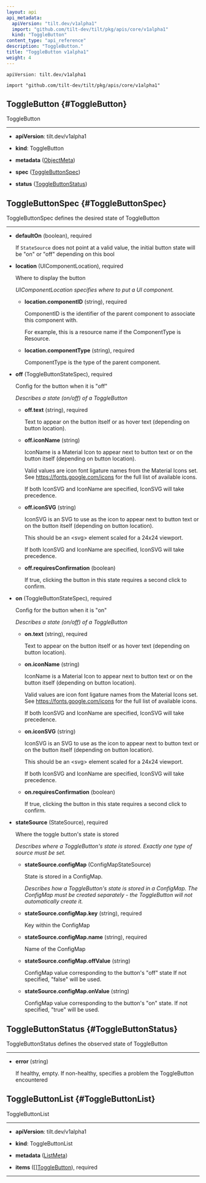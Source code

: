 ```yaml
---
layout: api
api_metadata:
  apiVersion: "tilt.dev/v1alpha1"
  import: "github.com/tilt-dev/tilt/pkg/apis/core/v1alpha1"
  kind: "ToggleButton"
content_type: "api_reference"
description: "ToggleButton."
title: "ToggleButton v1alpha1"
weight: 4
---
```


`apiVersion: tilt.dev/v1alpha1`

`import "github.com/tilt-dev/tilt/pkg/apis/core/v1alpha1"`




## ToggleButton {#ToggleButton}


ToggleButton

<hr>

- **apiVersion**: tilt.dev/v1alpha1


- **kind**: ToggleButton


- **metadata** ([ObjectMeta](../meta/object-meta#ObjectMeta))


- **spec** ([ToggleButtonSpec](../interface/toggle-button-v1alpha1#ToggleButtonSpec))


- **status** ([ToggleButtonStatus](../interface/toggle-button-v1alpha1#ToggleButtonStatus))






## ToggleButtonSpec {#ToggleButtonSpec}


ToggleButtonSpec defines the desired state of ToggleButton

<hr>

- **defaultOn** (boolean), required

  If `StateSource` does not point at a valid value, the initial button state will be "on" or "off" depending on this bool

- **location** (UIComponentLocation), required

  Where to display the button

  <a name="UIComponentLocation"></a>
  *UIComponentLocation specifies where to put a UI component.*

  - **location.componentID** (string), required

    ComponentID is the identifier of the parent component to associate this component with.
    
    For example, this is a resource name if the ComponentType is Resource.

  - **location.componentType** (string), required

    ComponentType is the type of the parent component.

- **off** (ToggleButtonStateSpec), required

  Config for the button when it is "off"

  <a name="ToggleButtonStateSpec"></a>
  *Describes a state (on/off) of a ToggleButton*

  - **off.text** (string), required

    Text to appear on the button itself or as hover text (depending on button location).

  - **off.iconName** (string)

    IconName is a Material Icon to appear next to button text or on the button itself (depending on button location).
    
    Valid values are icon font ligature names from the Material Icons set. See https://fonts.google.com/icons for the full list of available icons.
    
    If both IconSVG and IconName are specified, IconSVG will take precedence.

  - **off.iconSVG** (string)

    IconSVG is an SVG to use as the icon to appear next to button text or on the button itself (depending on button location).
    
    This should be an \<svg> element scaled for a 24x24 viewport.
    
    If both IconSVG and IconName are specified, IconSVG will take precedence.

  - **off.requiresConfirmation** (boolean)

    If true, clicking the button in this state requires a second click to confirm.

- **on** (ToggleButtonStateSpec), required

  Config for the button when it is "on"

  <a name="ToggleButtonStateSpec"></a>
  *Describes a state (on/off) of a ToggleButton*

  - **on.text** (string), required

    Text to appear on the button itself or as hover text (depending on button location).

  - **on.iconName** (string)

    IconName is a Material Icon to appear next to button text or on the button itself (depending on button location).
    
    Valid values are icon font ligature names from the Material Icons set. See https://fonts.google.com/icons for the full list of available icons.
    
    If both IconSVG and IconName are specified, IconSVG will take precedence.

  - **on.iconSVG** (string)

    IconSVG is an SVG to use as the icon to appear next to button text or on the button itself (depending on button location).
    
    This should be an \<svg> element scaled for a 24x24 viewport.
    
    If both IconSVG and IconName are specified, IconSVG will take precedence.

  - **on.requiresConfirmation** (boolean)

    If true, clicking the button in this state requires a second click to confirm.

- **stateSource** (StateSource), required

  Where the toggle button's state is stored

  <a name="StateSource"></a>
  *Describes where a ToggleButton's state is stored. Exactly one type of source must be set.*

  - **stateSource.configMap** (ConfigMapStateSource)

    State is stored in a ConfigMap.

    <a name="ConfigMapStateSource"></a>
    *Describes how a ToggleButton's state is stored in a ConfigMap. The ConfigMap must be created separately - the ToggleButton will not automatically create it.*

  - **stateSource.configMap.key** (string), required

    Key within the ConfigMap

  - **stateSource.configMap.name** (string), required

    Name of the ConfigMap

  - **stateSource.configMap.offValue** (string)

    ConfigMap value corresponding to the button's "off" state If not specified, "false" will be used.

  - **stateSource.configMap.onValue** (string)

    ConfigMap value corresponding to the button's "on" state. If not specified, "true" will be used.





## ToggleButtonStatus {#ToggleButtonStatus}


ToggleButtonStatus defines the observed state of ToggleButton

<hr>

- **error** (string)

  If healthy, empty. If non-healthy, specifies a problem the ToggleButton encountered





## ToggleButtonList {#ToggleButtonList}


ToggleButtonList

<hr>

- **apiVersion**: tilt.dev/v1alpha1


- **kind**: ToggleButtonList


- **metadata** ([ListMeta](../meta/list-meta#ListMeta))


- **items** ([][ToggleButton](../interface/toggle-button-v1alpha1#ToggleButton)), required









<hr>



